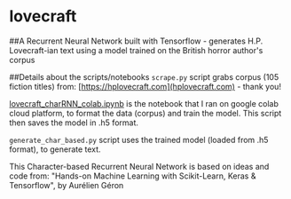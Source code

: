 # lovecraft 
##A Recurrent Neural Network built with Tensorflow - generates H.P.
Lovecraft-ian text using a model trained on the British horror author's corpus

##Details about the scripts/notebooks `scrape.py` script grabs corpus (105
fiction titles) from: [https://hplovecraft.com](hplovecraft.com) - thank you!

[lovecraft_charRNN_colab.ipynb](https://github.com/emgullufsen/lovecraft/blob/main/lovecraft_charRNN_colab.ipynb)
is the notebook that I ran on google colab cloud platform, to format the data
(corpus) and train the model. This script then saves the model in .h5 format.

`generate_char_based.py` script uses the trained model (loaded from .h5 format),
to generate text.

This Character-based Recurrent Neural Network is based on ideas and code from:
"Hands-on Machine Learning with Scikit-Learn, Keras & Tensorflow", by Aurélien
Géron
